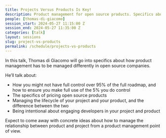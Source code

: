 ```yaml
---
title: Projects Versus Products Is Key! 
description: Product management for open source products. Specifics about how product management has to be managed differently in open source companies.
people: [thomas-di-giacomo]
session_start: 2024-05-27 11:15:00 Z
session_end: 2024-05-27 11:35:00 Z
categories: [talk]
layout: sessions
slug: project-vs-products
permalink: /schedule/projects-vs-products
---
```


In this talk, Thomas di Giacomo will go into specifics about how product management has to be managed differently in open source companies.

He’ll talk about:

*   How you might not have full control over 95% of the full roadmap, and how to ensure you make full use of the 5% you do control
*   The specifics of pricing open source products
*   Managing the lifecycle of your project and your product, and the difference between the two
*   Being intentional about engaging developers in your project and product

Expect to come away with concrete ideas about how to manage the relationship between product and project from a product management point of view.
